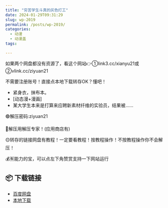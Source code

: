 ```yaml
---
title: "穷苦学生斗真的灰色打工"
date: 2024-01-29T09:31:29
slug: wp-2019
permalink: /posts/wp-2019/
categories:
  - 动漫
  - 动漫盖
tags:

---
```


如果两个网盘都没有资源了，看这个网站👉①link3.cc/xianyu21或②vlink.cc/ziyuan21

不需要注册账号！直接点本地下载转存OK？懂吧！

*   紧身衣，抹布本。
*   \[动态漫+漫画\]
*   某大学生本来是打算来应聘新素材纤维的实验员，结果被……

🟢解压密码:ziyuan21

🔵解压用解压专家！(应用商店有)

🟡转存的链接网盘有教程！一定要看教程！按教程操作！不按教程操作你不会解压！

💰🈶能力的宝，可以点左下角赞赏支持一下网站运行

## 📦 下载链接
- [百度网盘](https://blziyuan21.com/pay-download/2019?key=9ad4e2c41c&down_id=0)
- [本地下载](https://blziyuan21.com/pay-download/2019?key=9ad4e2c41c&down_id=1)

